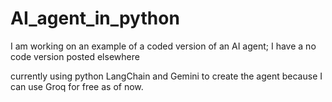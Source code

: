 # AI_agent_in_python
I am working on an example of a coded version of an AI agent; I have a no code version posted elsewhere

currently using python LangChain and Gemini to create the agent because I can use Groq for free as of now.
